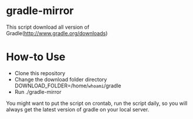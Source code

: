 # gradle-mirror
This script download all version  of Gradle(http://www.gradle.org/downloads)


# How-to Use
* Clone this repository
* Change the download folder directory
  DOWNLOAD_FOLDER=/home/`whoami`/gradle
* Run ./gradle-mirror


You might want to put the script on crontab, run the script daily, so you will always get the latest version of gradle on your local server. 
